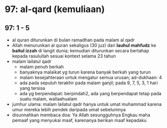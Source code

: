 # 97: al-qard (kemuliaan)

## 97: 1 - 5
* al quran diturunkan di bulan ramadhan pada malam al qadr
* Allah menurunkan al quran sekaligus (30 juz) dari **lauhul mahfudz** ke **baitul izzah** di langit dunia;
  kemudian diturunkan secara bertahap kepada rasulullah sesuai kontext selama 23 tahun
* malam lailatul qadr
  * malam penuh berkah
  * banyaknya malaikat yg turun karena banyak berkah yang turun
  * malam kesejahteraan untuk mengatur semua urusan; ad-dukhaan: 4
  * ada pada sepuluh terakhir pada malam ganjil;
    pada 9, 7, 5, 3, 1 hari yang tersisa
  * ada yg berpendapat: berpindah2, ada yang berpendapat tetap pada suatu malam, wallaahualam
* jumhur ulama:
  malam lailatul qadr hanya untuk umat muhammad
  karena umur mereka lebih pendek daripada umat sebelumnya
* disunnahkan membaca doa:
  Ya Allah sesungguhnya Engkau maha pemaaf yang menyukai maaf, karenanya berikan maaf kepadaku
